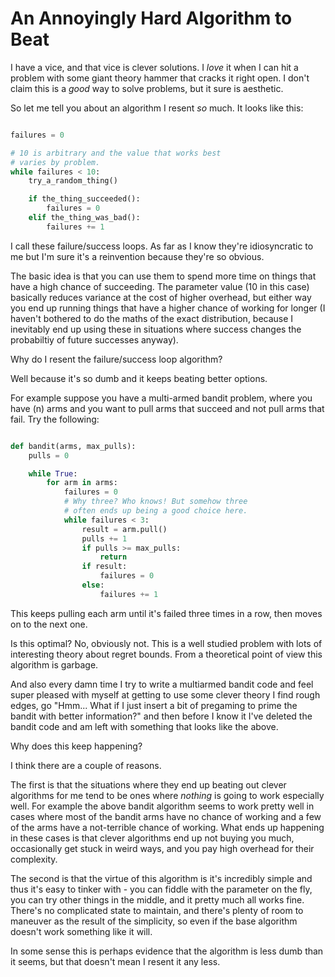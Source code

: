 # An Annoyingly Hard Algorithm to Beat

I have a vice, and that vice is clever solutions. I *love* it when I can hit a problem with some giant theory hammer that cracks it right open. I don't claim this is a *good* way to solve problems, but it sure is aesthetic.

So let me tell you about an algorithm I resent *so* much. It looks like this:

```python

failures = 0

# 10 is arbitrary and the value that works best
# varies by problem.
while failures < 10:
    try_a_random_thing()

    if the_thing_succeeded():
        failures = 0
    elif the_thing_was_bad():
        failures += 1 
```

I call these failure/success loops. As far as I know they're idiosyncratic to me but I'm sure it's a reinvention because they're so obvious.

The basic idea is that you can use them to spend more time on things that have a high chance of succeeding. The parameter value (10 in this case) basically reduces variance at the cost of higher overhead, but either way you end up running things that have a higher chance of working for longer (I haven't bothered to do the maths of the exact distribution, because I inevitably end up using these in situations where success changes the probabiltiy of future successes anyway).

Why do I resent the failure/success loop algorithm?

Well because it's so dumb and it keeps beating better options.

For example suppose you have a multi-armed bandit problem, where you have \(n\) arms and you want to pull arms that succeed and not pull arms that fail. Try the following:

```python

def bandit(arms, max_pulls):
    pulls = 0

    while True:
        for arm in arms:
            failures = 0
            # Why three? Who knows! But somehow three
            # often ends up being a good choice here.
            while failures < 3:
                result = arm.pull()
                pulls += 1
                if pulls >= max_pulls:
                    return
                if result:
                    failures = 0
                else:
                    failures += 1
```

This keeps pulling each arm until it's failed three times in a row, then moves on to the next one.

Is this optimal? No, obviously not. This is a well studied problem with lots of interesting theory about regret bounds. From a theoretical point of view this algorithm is garbage.

And also every damn time I try to write a multiarmed bandit code and feel super pleased with myself at getting to use some clever theory I find rough edges, go "Hmm... What if I just insert a bit of pregaming to prime the bandit with better information?" and then before I know it I've deleted the bandit code and am left with something that looks like the above.

Why does this keep happening?

I think there are a couple of reasons.

The first is that the situations where they end up beating out clever algorithms for me tend to be ones where *nothing* is going to work especially well. For example the above bandit algorithm seems to work pretty well in cases where most of the bandit arms have no chance of working and a few of the arms have a not-terrible chance of working. What ends up happening in these cases is that clever algorithms end up not buying you much, occasionally get stuck in weird ways, and you pay high overhead for their complexity.

The second is that the virtue of this algorithm is it's incredibly simple and thus it's easy to tinker with - you can fiddle with the parameter on the fly, you can try other things in the middle, and it pretty much all works fine. There's no complicated state to maintain, and there's plenty of room to maneuver as the result of the simplicity, so even if the base algorithm doesn't work something like it will.

In some sense this is perhaps evidence that the algorithm is less dumb than it seems, but that doesn't mean I resent it any less.
